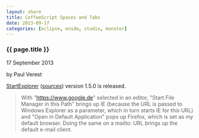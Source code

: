 ```yaml
---
layout: share
title: CoffeeScript Spaces and Tabs
date: 2013-09-17
categories: [eclipse, enide, studio, monster]
---
```


### {{ page.title }}

<p class="meta">17 September 2013</p> by Paul Verest

[StartExplorer](http://basti1302.github.io/startexplorer/) 
 ([sources](https://github.com/basti1302/startexplorer#release-notes))
version 1.5.0 is released.

> With "https://www.google.de" selected in an editor, "Start File Manager in this Path" brings up IE (because the URL is passed to Windows Explorer as a parameter, which in turn starts IE for this URL) and "Open in Default Application" pops up Firefox, which is set as my default browser. Doing the same on a mailto: URL brings up the default e-mail client.